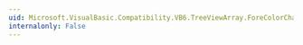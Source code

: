 ```yaml
---
uid: Microsoft.VisualBasic.Compatibility.VB6.TreeViewArray.ForeColorChanged
internalonly: False
---
```

